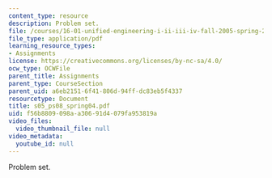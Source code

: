 ```yaml
---
content_type: resource
description: Problem set.
file: /courses/16-01-unified-engineering-i-ii-iii-iv-fall-2005-spring-2006/f56b8809098aa30691d4079fa953819a_s05_ps08_spring04.pdf
file_type: application/pdf
learning_resource_types:
- Assignments
license: https://creativecommons.org/licenses/by-nc-sa/4.0/
ocw_type: OCWFile
parent_title: Assignments
parent_type: CourseSection
parent_uid: a6eb2151-6f41-806d-94ff-dc83eb5f4337
resourcetype: Document
title: s05_ps08_spring04.pdf
uid: f56b8809-098a-a306-91d4-079fa953819a
video_files:
  video_thumbnail_file: null
video_metadata:
  youtube_id: null
---
```

Problem set.